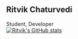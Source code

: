 ## Ritvik Chaturvedi
Student, Developer <br/>
[![Ritvik's GitHub stats](https://github-readme-stats.vercel.app/api?username=chaturchatur)](https://github.com/chaturchatur/github-readme-stats)
